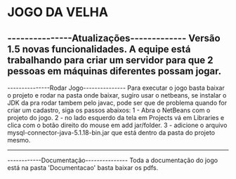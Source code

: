 # JOGO DA VELHA
---------------Atualizações-------------
Versão 1.5 novas funcionalidades.
A equipe está trabalhando para criar um servidor para que 2 pessoas em máquinas diferentes possam jogar.
----------------------------------------
---------------Rodar Jogo---------------
Para executar o jogo basta baixar o projeto e rodar na pasta onde baixar, sugiro usar o netbeans, se instalar o JDK da pra rodar tambem pelo javac, pode ser que de problema quando for criar um cadastro, siga os passos abaixos:
1 - Abra o NetBeans com o projeto do jogo.
2 - no lado esquerdo da tela em Projects vá em Libraries e clica com o botão direito do mouse em add jar/folder.
3 - adicione o arquivo mysql-connector-java-5.1.18-bin.jar que está dentro da pasta do projeto mesmo.

---------------------------------------
------------Documentação---------------
Toda a documentação do jogo está na pasta 'Documentacao' basta baixar os pdfs. 
